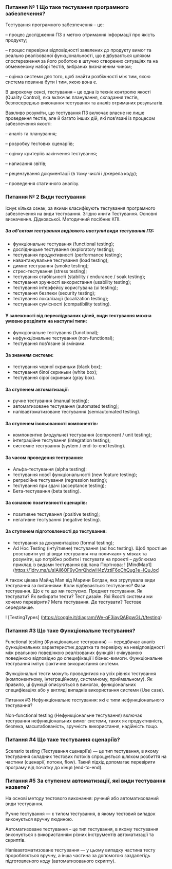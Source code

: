 ### Питання № 1 Що таке тестування програмного забезпечення?


Тестування програмного забезпечення – це:

– процес дослідження ПЗ з метою отримання інформації про якість продукту;

– процес перевірки відповідності заявлених до продукту вимог та реально реалізованої функціональності, що відбувається шляхом спостереження за його роботою в штучно створених ситуаціях та на обмеженому наборі тестів, вибраних визначеним чином;

– оцінка системи для того, щоб знайти розбіжності між тим, якою система повинна бути і тим, якою вона є.

В широкому сенсі, тестування – це одна із технік контролю якості (Quality Control), яка включає планування, складання тестів, безпосередньо виконання тестування та аналіз отриманих результатів.

Важливо розуміти, що тестування ПЗ включає власне не лише проведення тестів, але й багато інших дій, які пов’язані із процесом забезпечення якості:

– аналіз та планування;

– розробку тестових сценаріїв;

– оцінку критеріїв закінчення тестування;

– написання звітів;

– рецензування документації (в тому числі і джерела коду);

– проведення статичного аналізу.

### Питання № 2 Види тестування
Існує кілька ознак, за якими класифікують тестування програмного забезпечення на види тестування. Згідно книги Тестування. Основні визначення. Дідковської. Методичний посібник КПІ.

##### За об’єктом тестування виділяють наступні види тестування ПЗ:
- функціональне тестування (functional testing);
- дослідницьке тестування (exploratory testing);
- тестування продуктивності (performance testing);
- навантажувальне тестування (load testing);
- димне тестування (smoke testing);
- стрес-тестування (stress testing);
- тестування стабільності (stability / endurance / soak testing);
- тестування зручності використання (usability testing);
- тестування інтерфейсу користувача (ui testing);
- тестування безпеки (security testing);
- тестування локалізації (localization testing);
- тестування сумісності (compatibility testing).

#### У залежності від переслідуваних цілей, види тестування можна умовно розділити на наступні типи:
- функціональне тестування (functional);
- нефункціональне тестування (non-functional);
- тестування пов’язане зі змінами.

#### За знанням системи:
- тестування чорної скриньки (black box);
- тестування білої скриньки (white box);
- тестування сірої скриньки (gray box).

#### За ступенем автоматизації:
* ручне тестування (manual testing);
* автоматизоване тестування (automated testing);
* напівавтоматизоване тестування (semiautomated testing).

#### За ступенем ізольованості компонентів:
- компонентне (модульне) тестування (component / unit testing);
- інтеграційне тестування (integration testing);
- системне тестування (system / end-to-end testing).

#### За часом проведення тестування:
- Альфа-тестування (alpha testing):
- тестування нової функціональності (new feature testing);
- регресійне тестування (regression testing);
- тестування при здачі (acceptance testing);
- Бета-тестування (beta testing).

#### За ознакою позитивності сценаріїв:
- позитивне тестування (positive testing);
- негативне тестування (negative testing).

#### За ступенем підготовленості до тестування:
- тестування за документацією (formal testing);
- Ad Hoc Testing (інтуїтивне) тестування (ad hoc testing).
Щоб простіше розставити усі ці види тестування «на поличках» у мізках та розуміти, 
що потрібно робити і тестувати на проекті – дублюємо приклад із видами тестування 
від пана Портнова:
! [MindMap1] (https://1drv.ms/u/s!Ail6OF9yOnrQhdwH4zVztiF6oChQug?e=IQuJox)

А також цікава Майнд Мап від Марини Богдан, яка згрупувала види тестування за питаннями:
Коли відбувається тестування? Фази тестування.
Що є те що ми тестуємо. Предмет тестування.
Як тестувати? Як вибирати тести? Тест дизайн.
Які Якості системи ми хочемо перевірити? Мета тестування.
Де тестувати? Тестове середовище.

! [TestingTypes] (https://coggle.it/diagram/We-qF3iayQABgwGL/t/testing) 

### Питання #3 Що таке Функціональне тестування?

Functional testing (Функціональне тестування) — передбачає аналіз функціональних характеристик додатка та перевірку на невідповідності між реальною поведінкою реалізованих функцій і очікуваною поведінкою відповідно до специфікації і бізнес-вимоги. Функціональне тестування імітує фактичне використання системи.

Функціональні тести можуть проводитися на усіх рівнях тестування (компонентному, інтеграційному, системному, приймальному). Як правило, ці функції описуються в вимогах, функціональних специфікаціях або у вигляді випадків використання системи (Use case).

Питання #3 Нефункціональне тестування: які є типи нефункціонального тестування?

Non-functional testing (Нефункціональне тестування) включає тестування нефункціональних вимог системи, таких як продуктивність, безпека, масштабованість, зручність використання, надійність тощо.

### Питання #4 Що таке тестування сценаріїв?

Scenario testing (Тестування сценаріїв) — це тип тестування, в якому тестування складних тестових потоків спрощується шляхом розбиття на частини (сценарії, потоки, flow). Такий підхід допомагає перевірити програму від початку до кінця (end-to-end).

### Питання #5 За ступенем автоматизації, які види тестування назвете?

На основі методу тестового виконання: ручний або автоматизований види тестування.

Ручне тестування — є типом тестування, в якому тестовий випадок виконується вручну людиною.

Автоматизоване тестування – це тип тестування, в якому тестування виконується з використанням різних інструментів автоматизації та скриптів.

Напівавтоматизоване тестування — у цьому випадку частина тесту проробляється вручну, а інша частина за допомогою заздалегідь підготовленого коду (автоматизованого скрипту).

